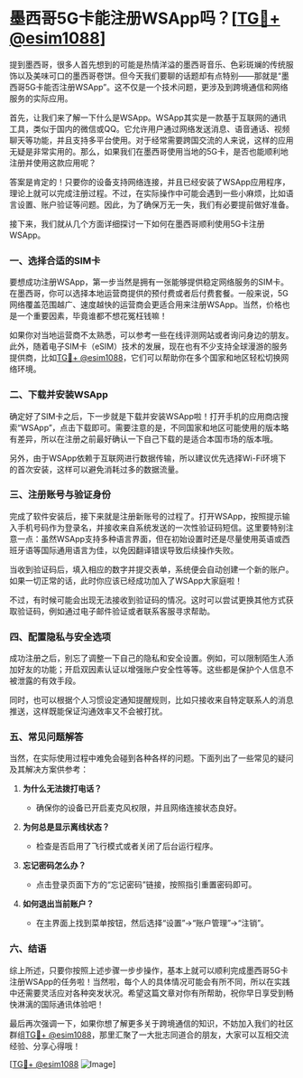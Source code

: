 # 墨西哥5G卡能注册WSApp吗？[[TG💪+ @esim1088](https://t.me/s/esim1088)]

提到墨西哥，很多人首先想到的可能是热情洋溢的墨西哥音乐、色彩斑斓的传统服饰以及美味可口的墨西哥卷饼。但今天我们要聊的话题却有点特别——那就是“墨西哥5G卡能否注册WSApp”。这不仅是一个技术问题，更涉及到跨境通信和网络服务的实际应用。

首先，让我们来了解一下什么是WSApp。WSApp其实是一款基于互联网的通讯工具，类似于国内的微信或QQ。它允许用户通过网络发送消息、语音通话、视频聊天等功能，并且支持多平台使用。对于经常需要跨国交流的人来说，这样的应用无疑是非常实用的。那么，如果我们在墨西哥使用当地的5G卡，是否也能顺利地注册并使用这款应用呢？

答案是肯定的！只要你的设备支持网络连接，并且已经安装了WSApp应用程序，理论上就可以完成注册过程。不过，在实际操作中可能会遇到一些小麻烦，比如语言设置、账户验证等问题。因此，为了确保万无一失，我们有必要提前做好准备。

接下来，我们就从几个方面详细探讨一下如何在墨西哥顺利使用5G卡注册WSApp。

### 一、选择合适的SIM卡

要想成功注册WSApp，第一步当然是拥有一张能够提供稳定网络服务的SIM卡。在墨西哥，你可以选择本地运营商提供的预付费或者后付费套餐。一般来说，5G网络覆盖范围越广、速度越快的运营商会更适合用来注册WSApp。当然，价格也是一个重要因素，毕竟谁都不想花冤枉钱嘛！

如果你对当地运营商不太熟悉，可以参考一些在线评测网站或者询问身边的朋友。此外，随着电子SIM卡（eSIM）技术的发展，现在也有不少支持全球漫游的服务提供商，比如[TG💪+ @esim1088](https://t.me/s/esim1088)，它们可以帮助你在多个国家和地区轻松切换网络环境。

### 二、下载并安装WSApp

确定好了SIM卡之后，下一步就是下载并安装WSApp啦！打开手机的应用商店搜索“WSApp”，点击下载即可。需要注意的是，不同国家和地区可能使用的版本略有差异，所以在注册之前最好确认一下自己下载的是适合本国市场的版本哦。

另外，由于WSApp依赖于互联网进行数据传输，所以建议优先选择Wi-Fi环境下的首次安装，这样可以避免消耗过多的数据流量。

### 三、注册账号与验证身份

完成了软件安装后，接下来就是注册新账号的过程了。打开WSApp，按照提示输入手机号码作为登录名，并接收来自系统发送的一次性验证码短信。这里要特别注意一点：虽然WSApp支持多种语言界面，但在初始设置时还是尽量使用英语或西班牙语等国际通用语言为佳，以免因翻译错误导致后续操作失败。

当收到验证码后，填入相应的数字并提交表单，系统便会自动创建一个新的账户。如果一切正常的话，此时你应该已经成功加入了WSApp大家庭啦！

不过，有时候可能会出现无法接收到验证码的情况。这时可以尝试更换其他方式获取验证码，例如通过电子邮件验证或者联系客服寻求帮助。

### 四、配置隐私与安全选项

成功注册之后，别忘了调整一下自己的隐私和安全设置。例如，可以限制陌生人添加好友的功能；开启双因素认证以增强账户安全性等等。这些都是保护个人信息不被泄露的有效手段。

同时，也可以根据个人习惯设定通知提醒规则，比如只接收来自特定联系人的消息推送，这样既能保证沟通效率又不会被打扰。

### 五、常见问题解答

当然，在实际使用过程中难免会碰到各种各样的问题。下面列出了一些常见的疑问及其解决方案供参考：

1. **为什么无法拨打电话？**
   - 确保你的设备已开启麦克风权限，并且网络连接状态良好。
   
2. **为何总是显示离线状态？**
   - 检查是否启用了飞行模式或者关闭了后台运行程序。
   
3. **忘记密码怎么办？**
   - 点击登录页面下方的“忘记密码”链接，按照指引重置密码即可。

4. **如何退出当前账户？**
   - 在主界面上找到菜单按钮，然后选择“设置”->“账户管理”->“注销”。

### 六、结语

综上所述，只要你按照上述步骤一步步操作，基本上就可以顺利完成墨西哥5G卡注册WSApp的任务啦！当然啦，每个人的具体情况可能会有所不同，所以在实践中还需要灵活应对各种突发状况。希望这篇文章对你有所帮助，祝你早日享受到畅快淋漓的国际通讯体验吧！

最后再次强调一下，如果你想了解更多关于跨境通信的知识，不妨加入我们的社区群组[TG💪+ @esim1088](https://t.me/s/esim1088)，那里汇聚了一大批志同道合的朋友，大家可以互相交流经验、分享心得哦！

[[TG💪+ @esim1088](https://t.me/s/esim1088) ![Image](https://i.postimg.cc/4NQfJmqS/Snipaste-2025-05-13-00-14-12.png)]